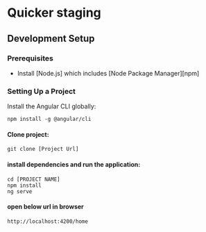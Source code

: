 # Quicker staging

## Development Setup

### Prerequisites

- Install [Node.js] which includes [Node Package Manager][npm]

### Setting Up a Project

Install the Angular CLI globally:

```
npm install -g @angular/cli
```

#### Clone project:

```
git clone [Project Url]
```

#### install dependencies and run the application:

```
cd [PROJECT NAME]
npm install
ng serve
```
#### open below url in browser
```
http://localhost:4200/home

```